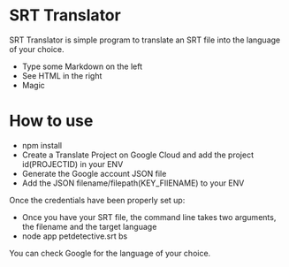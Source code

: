 # SRT Translator

SRT Translator is simple program to translate an SRT file into the language of your choice.

  - Type some Markdown on the left
  - See HTML in the right
  - Magic

# How to use

  - npm install
  - Create a Translate Project on Google Cloud  and add the project id(PROJECTID) in your ENV
  - Generate the Google account JSON file
  - Add the JSON filename/filepath(KEY_FIlENAME) to your ENV


Once the credentials have been properly set up:
  - Once you have your SRT file, the command line takes two arguments, the filename and the target language
  - node app petdetective.srt bs

You can check Google for the language of your choice.
